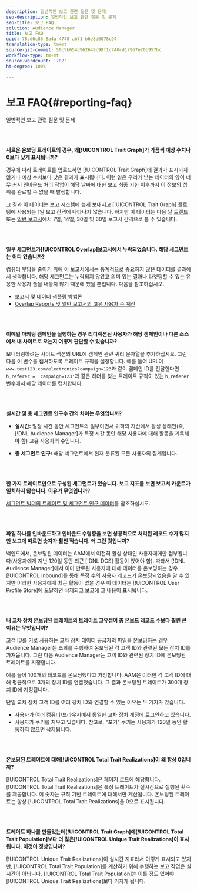 ```yaml
---
description: 일반적인 보고 관련 질문 및 문제
seo-description: 일반적인 보고 관련 질문 및 문제
seo-title: 보고 FAQ
solution: Audience Manager
title: 보고 FAQ
uuid: 78cd6c86-8a4a-4748-ab71-b6e8d6078c94
translation-type: tm+mt
source-git-commit: 50c5b654d962649c98f1c740cd17967e70b957bc
workflow-type: tm+mt
source-wordcount: '702'
ht-degree: 100%

---
```



# 보고 FAQ{#reporting-faq}

일반적인 보고 관련 질문 및 문제

<br> 

<!-- 

faq_reports.xml

 -->

**새로운 온보딩 트레이트의 경우, 왜[!UICONTROL Trait Graph]가 가끔씩 예상 수치나 0보다 낮게 표시됩니까?**

경우에 따라 트레이트를 업로드하면 [!UICONTROL Trait Graph]에 결과가 표시되지 않거나 예상 수치보다 낮은 결과가 표시됩니다. 이런 일은 우리가 받는 데이터의 양이 너무 커서 인바운드 처리 작업이 해당 날짜에 대한 보고 최종 기한 이후까지 이 정보의 섭취를 완료할 수 없을 때 발생합니다.

그 결과 이 데이터는 보고 시스템에 늦게 보내지고 [!UICONTROL Trait Graph] 플로팅에 사용되는 1일 보고 간격에 나타나지 않습니다. 하지만 이 데이터는 다음 날 [트렌드](../reporting/trend-reports.md#trend-report-overview) 또는 [일반 보고서](../reporting/general-reports.md#general-reports-overview)에서 7일, 14일, 30일 및 60일 보고서 간격으로 볼 수 있습니다.

<br> 

**일부 세그먼트가[!UICONTROL Overlap]보고서에서 누락되었습니다. 해당 세그먼트는 어디 있습니까?**

컴퓨터 부담을 줄이기 위해 이 보고서에서는 통계적으로 중요하지 않은 데이터를 결과에서 생략합니다. 해당 세그먼트는 누락되지 않았고 의미 있는 결과나 타겟팅할 수 있는 유용한 사용자 풀을 내놓지 않기 때문에 뺐을 뿐입니다. 다음을 참조하십시오.

* [보고서 및 데이터 샘플링 방법론](../reporting/report-sampling.md)
* [Overlap Reports 및 일반 보고서의 고유 사용자 수 계산](../reporting/unique-user-counts.md)

<br> 

**이메일 마케팅 캠페인을 실행하는 경우 리디렉션된 사용자가 해당 캠페인이나 다른 소스에서 내 사이트로 오는지 어떻게 판단할 수 있습니까?**

모니터링하려는 사이트 섹션의 URL에 캠페인 관련 쿼리 문자열을 추가하십시오. 그런 다음 이 변수를 캡처하도록 트레이트 규칙을 설정합니다. 예를 들어 URL이 `www.test123.com/electronics?campaign=123`과 같이 캠페인 ID를 전달한다면 `h_referer = 'campaign=123'`과 같은 헤더를 찾는 트레이트 규칙이 있는 `h_referer` 변수에서 해당 데이터를 캡처합니다.

<br> 

**실시간 및 총 세그먼트 인구수 간의 차이는 무엇입니까?**

* **실시간:** 일정 시간 동안 세그먼트의 일부이면서 귀하의 자산에서 활성 상태인(즉, [!DNL Audience Manager]가 특정 시간 동안 해당 사용자에 대해 활동을 기록해야 함) 고유 사용자의 수입니다.

* **총 세그먼트 인구:** 해당 세그먼트에서 현재 분류된 모든 사용자의 집계입니다.

<!-- 

<p> <b>Why is data available for total fires for traits but not segments?</b> </p> 
<p>Total fires correspond to page loads. Total trait fires provide the number of times that specific trait has fired. This number will always be equal to, or greater than, your unique user count. By contrast, segments are audience profiles that represent groups of users. Segments don't correlate to page loads or views because they're tied to logic that classifies users based on rules, not individual traits. </p>

 -->

<br> 

**한 가지 트레이트만으로 구성된 세그먼트가 있습니다. 보고 지표를 보면 보고서 카운트가 일치하지 않습니다. 이유가 무엇입니까?**

[세그먼트 빌더의 트레이트 및 세그먼트 인구 데이터](../features/segments/segment-builder-data.md)를 참조하십시오.

<br> 

<!-- 

<p> <b>Why would there be a difference between real-time segment population and the unique values?</b> </p> 
<p>Audience Manager uses different methodologies to count traits and segments. </p> 
<p>For traits, the uniques metric represents receipt of data collection. Every time a visitor realizes a particular trait, either in real-time via the DCS, or offline via Inbound, the uniques for that trait goes up by 1. </p> 
<p>For example, a trait uniques of 2,340 over the range of seven days means that 2,340 unique visitors realized that trait over the last seven days. </p> 
<p>Segments are counted differently because their primary purpose is to help you understand your audience better. Every time Audience Manager sees a visitor in real-time who is a member of a given segment, even if that segment isn’t being newly realized or re-realized on a request, the uniques for that segment goes up by 1. </p> 
<p>For example, a segment uniques of 5,000 over the range of seven days means that Audience Manager saw 5,000 unique users in real-time data-collection events over the last seven days who were members of that segment at the time that Audience Manager saw them, regardless of whether that was a new membership or a pre-existing one. </p>

 -->

**파일 하나를 인바운드하고 인바운드 수령증을 보면 성공적으로 처리된 레코드 수가 많지만 보고에 따르면 숫자가 훨씬 적습니다. 왜 그런 것입니까?**

백엔드에서, 온보딩된 데이터는 AAM에서 여전히 활성 상태인 사용자에게만 첨부됩니다(사용자에게 지난 120일 동안 최근 [!DNL DCS] 활동이 있어야 함). 따라서 [!DNL Audience Manager]에서 이미 만료된 사용자에 대해 데이터를 온보딩하는 경우 [!UICONTROL Inbound]를 통해 특정 수의 사용자 레코드가 온보딩되었음을 알 수 있지만 이러한 사용자에게 최근 활동이 없을 경우 이 데이터는 [!UICONTROL User Profile Store]에 도달하면 삭제되고 보고에 그 내용이 표시됩니다.

<br> 

**내 교차 장치 온보딩된 트레이트의 트레이트 고유성이 총 온보드 레코드 수보다 훨씬 큰 이유는 무엇입니까?**

고객 ID를 키로 사용하는 교차 장치 데이터 공급자의 파일을 온보딩하는 경우 Audience Manager는 조회를 수행하여 온보딩된 각 고객 ID와 관련된 모든 장치 ID를 가져옵니다. 그런 다음 Audience Manager는 고객 ID와 관련된 장치 ID에 온보딩된 트레이트를 지정합니다.

예를 들어 100개의 레코드를 온보딩했다고 가정합니다. AAM은 이러한 각 고객 ID에 대해 평균적으로 3개의 장치 ID를 연결했습니다. 그 결과 온보딩된 트레이트가 300개 장치 ID에 지정됩니다.

단일 교차 장치 고객 ID를 여러 장치 ID와 연결할 수 있는 이유는 두 가지가 있습니다.

* 사용자가 여러 컴퓨터/브라우저에서 동일한 교차 장치 계정에 로그인하고 있습니다.
* 사용자가 쿠키를 지우고 있습니다. 참고로, &quot;포기&quot; 쿠키는 사용자가 120일 동안 활동하지 않으면 삭제됩니다.

<br> 

**온보딩된 트레이트에 대해[!UICONTROL Total Trait Realizations]이 왜 항상 0입니까?**

[!UICONTROL Total Trait Realizations]은 페이지 로드에 해당합니다. [!UICONTROL Total Trait Realizations]은 특정 트레이트가 실시간으로 실행된 횟수를 제공합니다. 이 숫자는 규칙 기반 트레이트에 대해서만 계산됩니다. 온보딩된 트레이트는 항상 [!UICONTROL Total Trait Realizations]을 0으로 표시됩니다.

<br> 

**트레이트 하나를 만들었는데[!UICONTROL Trait Graph]에[!UICONTROL Total Trait Population]보다 더 많은[!UICONTROL Unique Trait Realizations]이 표시됩니다. 이것이 정상입니까?**

[!UICONTROL Unique Trait Realizations]이 실시간 지표라서 이렇게 표시되고 있지만, [!UICONTROL Total Trait Population]를 계산하기 위해 수행하는 보고 작업은 실시간이 아닙니다. [!UICONTROL Total Trait Population]는 이틀 정도 있어야 [!UICONTROL Unique Trait Realizations]보다 커지게 됩니다.

